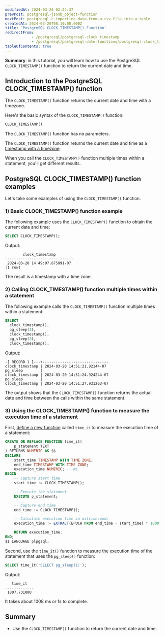 ```yaml
---
modifiedAt: 2024-03-20 02:24:37
prevPost: postgresql-jsonb_object-function
nextPost: postgresql-c-importing-data-from-a-csv-file-into-a-table
createdAt: 2024-03-20T08:10:00.000Z
title: 'PostgreSQL CLOCK_TIMESTAMP() Function'
redirectFrom:
            - /postgresql/postgresql-clock_timestamp 
            - /postgresql/postgresql-date-functions/postgresql-clock_timestamp
tableOfContents: true
---
```


**Summary**: in this tutorial, you will learn how to use the PostgreSQL `CLOCK_TIMESTAMP()` function to return the current date and time.

## Introduction to the PostgreSQL CLOCK_TIMESTAMP() function

The `CLOCK_TIMESTAMP()` function returns the current date and time with a timezone.

Here's the basic syntax of the `CLOCK_TIMESTAMP()` function:

```sql
CLOCK_TIMESTAMP()
```

The `CLOCK_TIMESTAMP()` function has no parameters.

The `CLOCK_TIMESTAMP()` function returns the current date and time as a [timestamp with a timezone](/postgresql/postgresql-date-functions/postgresql-current_timestamp).

When you call the `CLOCK_TIMESTAMP()` function multiple times within a statement, you'll get different results.

## PostgreSQL CLOCK_TIMESTAMP() function examples

Let's take some examples of using the `CLOCK_TIMESTAMP()` function.

### 1) Basic CLOCK_TIMESTAMP() function example

The following example uses the `CLOCK_TIMESTAMP()` function to obtain the current date and time:

```sql
SELECT CLOCK_TIMESTAMP();
```

Output:

```
        clock_timestamp
-------------------------------
 2024-03-20 14:49:07.875891-07
(1 row)
```

The result is a timestamp with a time zone.

### 2) Calling CLOCK_TIMESTAMP() function multiple times within a statement

The following example calls the `CLOCK_TIMESTAMP()` function multiple times within a statement:

```sql
SELECT
  clock_timestamp(),
  pg_sleep(3),
  clock_timestamp(),
  pg_sleep(3),
  clock_timestamp();
```

Output:

```
-[ RECORD 1 ]---+------------------------------
clock_timestamp | 2024-03-20 14:51:21.92144-07
pg_sleep        |
clock_timestamp | 2024-03-20 14:51:24.924244-07
pg_sleep        |
clock_timestamp | 2024-03-20 14:51:27.931263-07
```

The output shows that the `CLOCK_TIMESTAMP()` function returns the actual date and time between the calls within the same statement.

### 3) Using the CLOCK_TIMESTAMP() function to measure the execution time of a statement

First, [define a new function](/postgresql/postgresql-plpgsql/postgresql-create-function) called `time_it` to measure the execution time of a statement:

```sql
CREATE OR REPLACE FUNCTION time_it(
    p_statement TEXT
) RETURNS NUMERIC AS $$
DECLARE
    start_time TIMESTAMP WITH TIME ZONE;
    end_time TIMESTAMP WITH TIME ZONE;
    execution_time NUMERIC; -- ms
BEGIN
    -- Capture start time
    start_time := CLOCK_TIMESTAMP();

    -- Execute the statement
    EXECUTE p_statement;

    -- Capture end time
    end_time := CLOCK_TIMESTAMP();

    -- Calculate execution time in milliseconds
    execution_time := EXTRACT(EPOCH FROM end_time - start_time) * 1000;

    RETURN execution_time;
END;
$$ LANGUAGE plpgsql;
```

Second, use the `time_it()` function to measure the execution time of the statement that uses the `pg_sleep()` function:

```sql
SELECT time_it('SELECT pg_sleep(1)');
```

Output:

```
   time_it
-------------
 1007.731000
```

It takes about 1008 ms or 1s to complete.

## Summary

- Use the `CLOCK_TIMESTAMP()` function to return the current date and time.
